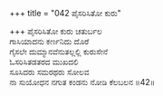 +++
title = "042 ಪೈಸರಿಸಿತೋ ಕುರು"

+++
ಪೈಸರಿಸಿತೋ ಕುರು ಚತುರ್ಬಲ  
ಗಾಸಿಯಾದನು ಕರ್ಣನಿದು ದೊರೆ   
ಗೈಸಲೇ ದುಮ್ಮಾನವೆನುತಲ್ಲಲ್ಲಿ ಕುರುಸೇನೆ   
ಓಸರಿಸಿತಡತರದ ಮುಖದಲಿ  
ಸೂಸಿದರು ಸಮರಥರು ಸೋಲವ  
ನಾ ಸುಯೋಧನ ನಗುತ ಕಂಡನು ನೋಡಿ ಕೆಲಬಲನ      ॥42॥